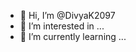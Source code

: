 - 👋 Hi, I’m @DivyaK2097
- 👀 I’m interested in ...
- 🌱 I’m currently learning ...
<!---
- 💞️ I’m looking to collaborate on ...
- 📫 How to reach me ...
- 😄 Pronouns: ...
- ⚡ Fun fact: ...
--->

<!---
DivyaK2097/DivyaK2097 is a ✨ special ✨ repository because its `README.md` (this file) appears on your GitHub profile.
You can click the Preview link to take a look at your changes.
--->
